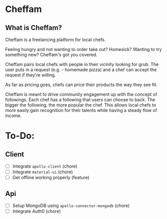 # Cheffam
## What is Cheffam?
Cheffam is a freelancing platform for local chefs. 

Feeling hungry and not wanting to order take out? Homesick? Wanting to try something new? Cheffam's got you covered. 

Cheffam pairs local chefs with people in their vicinity looking for grub. The user puts in a request (e.g. - homemade pizza) and a chef can accept the request if they're willing.

As far as pricing goes, chefs can price their products the way they see fit.

Cheffam is meant to drive community engagement up with the concept of followings. Each chef has a following that users can choose to back. The bigger the following, the more popular the chef. This allows local chefs to more easily gain recognition for their talents while having a steady flow of income.

# To-Do:

## Client

- [ ] Integrate `apollo-client` (chore)
- [ ] Integrate `material-ui` (chore)
- [ ] Get offline working properly (feature)

## Api

- [ ] Setup MongoDB using `apollo-connector-mongodb` (chore)
- [ ] Integrate Auth0 (chore)

